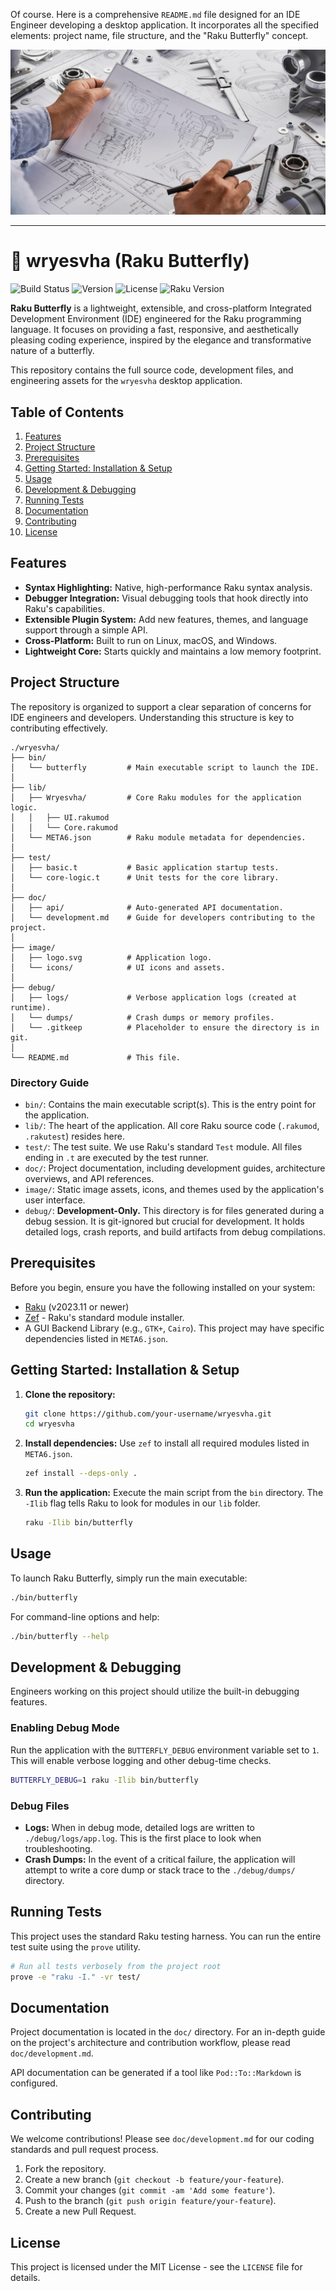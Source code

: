 Of course. Here is a comprehensive `README.md` file designed for an IDE Engineer developing a desktop application. It incorporates all the specified elements: project name, file structure, and the "Raku Butterfly" concept.

![IDEEngineer](/matrix/cec/image/logon.jpg)

---

# 🦋 wryesvha (Raku Butterfly)

![Build Status](https://img.shields.io/badge/build-passing-green)
![Version](https://img.shields.io/badge/version-v0.1.0--alpha-blue)
![License](https://img.shields.io/badge/license-MIT-lightgrey)
![Raku Version](https://img.shields.io/badge/Raku-v2023.11-blueviolet)

**Raku Butterfly** is a lightweight, extensible, and cross-platform Integrated Development Environment (IDE) engineered for the Raku programming language. It focuses on providing a fast, responsive, and aesthetically pleasing coding experience, inspired by the elegance and transformative nature of a butterfly.

This repository contains the full source code, development files, and engineering assets for the `wryesvha` desktop application.

## Table of Contents

1.  [Features](#features)
2.  [Project Structure](#project-structure)
3.  [Prerequisites](#prerequisites)
4.  [Getting Started: Installation & Setup](#getting-started-installation--setup)
5.  [Usage](#usage)
6.  [Development & Debugging](#development--debugging)
7.  [Running Tests](#running-tests)
8.  [Documentation](#documentation)
9.  [Contributing](#contributing)
10. [License](#license)

## Features

*   **Syntax Highlighting:** Native, high-performance Raku syntax analysis.
*   **Debugger Integration:** Visual debugging tools that hook directly into Raku's capabilities.
*   **Extensible Plugin System:** Add new features, themes, and language support through a simple API.
*   **Cross-Platform:** Built to run on Linux, macOS, and Windows.
*   **Lightweight Core:** Starts quickly and maintains a low memory footprint.

## Project Structure

The repository is organized to support a clear separation of concerns for IDE engineers and developers. Understanding this structure is key to contributing effectively.

```
./wryesvha/
├── bin/
│   └── butterfly         # Main executable script to launch the IDE.
│
├── lib/
│   ├── Wryesvha/         # Core Raku modules for the application logic.
│   │   ├── UI.rakumod
│   │   └── Core.rakumod
│   └── META6.json        # Raku module metadata for dependencies.
│
├── test/
│   ├── basic.t           # Basic application startup tests.
│   └── core-logic.t      # Unit tests for the core library.
│
├── doc/
│   ├── api/              # Auto-generated API documentation.
│   └── development.md    # Guide for developers contributing to the project.
│
├── image/
│   ├── logo.svg          # Application logo.
│   └── icons/            # UI icons and assets.
│
├── debug/
│   ├── logs/             # Verbose application logs (created at runtime).
│   └── dumps/            # Crash dumps or memory profiles.
│   └── .gitkeep          # Placeholder to ensure the directory is in git.
│
└── README.md             # This file.
```

### Directory Guide

*   `bin/`: Contains the main executable script(s). This is the entry point for the application.
*   `lib/`: The heart of the application. All core Raku source code (`.rakumod`, `.rakutest`) resides here.
*   `test/`: The test suite. We use Raku's standard `Test` module. All files ending in `.t` are executed by the test runner.
*   `doc/`: Project documentation, including development guides, architecture overviews, and API references.
*   `image/`: Static image assets, icons, and themes used by the application's user interface.
*   `debug/`: **Development-Only.** This directory is for files generated during a debug session. It is git-ignored but crucial for development. It holds detailed logs, crash reports, and build artifacts from debug compilations.

## Prerequisites

Before you begin, ensure you have the following installed on your system:

*   [Raku](https://raku.org/downloads/) (v2023.11 or newer)
*   [Zef](https://github.com/ugexe/zef) - Raku's standard module installer.
*   A GUI Backend Library (e.g., `GTK+`, `Cairo`). This project may have specific dependencies listed in `META6.json`.

## Getting Started: Installation & Setup

1.  **Clone the repository:**
    ```bash
    git clone https://github.com/your-username/wryesvha.git
    cd wryesvha
    ```

2.  **Install dependencies:**
    Use `zef` to install all required modules listed in `META6.json`.
    ```bash
    zef install --deps-only .
    ```

3.  **Run the application:**
    Execute the main script from the `bin` directory. The `-Ilib` flag tells Raku to look for modules in our `lib` folder.
    ```bash
    raku -Ilib bin/butterfly
    ```

## Usage

To launch Raku Butterfly, simply run the main executable:

```bash
./bin/butterfly
```

For command-line options and help:

```bash
./bin/butterfly --help
```

## Development & Debugging

Engineers working on this project should utilize the built-in debugging features.

### Enabling Debug Mode

Run the application with the `BUTTERFLY_DEBUG` environment variable set to `1`. This will enable verbose logging and other debug-time checks.

```bash
BUTTERFLY_DEBUG=1 raku -Ilib bin/butterfly
```

### Debug Files

*   **Logs:** When in debug mode, detailed logs are written to `./debug/logs/app.log`. This is the first place to look when troubleshooting.
*   **Crash Dumps:** In the event of a critical failure, the application will attempt to write a core dump or stack trace to the `./debug/dumps/` directory.

## Running Tests

This project uses the standard Raku testing harness. You can run the entire test suite using the `prove` utility.

```bash
# Run all tests verbosely from the project root
prove -e "raku -I." -vr test/
```

## Documentation

Project documentation is located in the `doc/` directory. For an in-depth guide on the project's architecture and contribution workflow, please read `doc/development.md`.

API documentation can be generated if a tool like `Pod::To::Markdown` is configured.

## Contributing

We welcome contributions! Please see `doc/development.md` for our coding standards and pull request process.

1.  Fork the repository.
2.  Create a new branch (`git checkout -b feature/your-feature`).
3.  Commit your changes (`git commit -am 'Add some feature'`).
4.  Push to the branch (`git push origin feature/your-feature`).
5.  Create a new Pull Request.

## License

This project is licensed under the MIT License - see the `LICENSE` file for details.